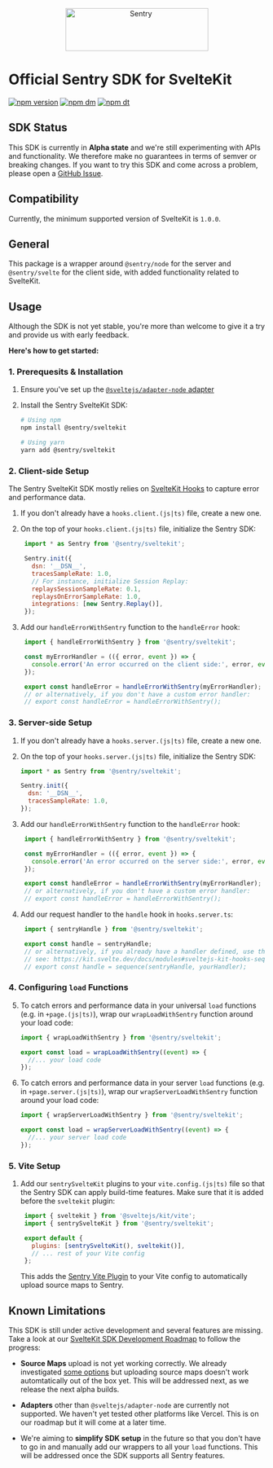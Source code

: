 <p align="center">
  <a href="https://sentry.io/?utm_source=github&utm_medium=logo" target="_blank">
    <img src="https://sentry-brand.storage.googleapis.com/sentry-wordmark-dark-280x84.png" alt="Sentry" width="280" height="84">
  </a>
</p>

# Official Sentry SDK for SvelteKit

[![npm version](https://img.shields.io/npm/v/@sentry/sveltekit.svg)](https://www.npmjs.com/package/@sentry/sveltekit)
[![npm dm](https://img.shields.io/npm/dm/@sentry/sveltekit.svg)](https://www.npmjs.com/package/@sentry/sveltekit)
[![npm dt](https://img.shields.io/npm/dt/@sentry/sveltekit.svg)](https://www.npmjs.com/package/@sentry/sveltekit)

<!--
TODO: No docs yet, comment back in once we have docs
## Links

- [Official SDK Docs](https://docs.sentry.io/platforms/javascript/guides/sveltekit/)
- [TypeDoc](http://getsentry.github.io/sentry-javascript/) -->

## SDK Status

This SDK is currently in **Alpha state** and we're still experimenting with APIs and functionality.
We therefore make no guarantees in terms of semver or breaking changes.
If you want to try this SDK and come across a problem, please open a [GitHub Issue](https://github.com/getsentry/sentry-javascript/issues/new/choose).

## Compatibility

Currently, the minimum supported version of SvelteKit is `1.0.0`.

## General

This package is a wrapper around `@sentry/node` for the server and `@sentry/svelte` for the client side, with added functionality related to SvelteKit.

## Usage

Although the SDK is not yet stable, you're more than welcome to give it a try and provide us with early feedback.

**Here's how to get started:**

### 1. Prerequesits & Installation

1. Ensure you've set up the [`@sveltejs/adapter-node` adapter](https://kit.svelte.dev/docs/adapter-node)

2. Install the Sentry SvelteKit SDK:

   ```bash
   # Using npm
   npm install @sentry/sveltekit

   # Using yarn
   yarn add @sentry/sveltekit
   ```

### 2. Client-side Setup

The Sentry SvelteKit SDK mostly relies on [SvelteKit Hooks](https://kit.svelte.dev/docs/hooks) to capture error and performance data.

1. If you don't already have a `hooks.client.(js|ts)` file, create a new one.

2. On the top of your `hooks.client.(js|ts)` file, initialize the Sentry SDK:

   ```javascript
    import * as Sentry from '@sentry/sveltekit';

    Sentry.init({
      dsn: '__DSN__',
      tracesSampleRate: 1.0,
      // For instance, initialize Session Replay:
      replaysSessionSampleRate: 0.1,
      replaysOnErrorSampleRate: 1.0,
      integrations: [new Sentry.Replay()],
    });
   ```

3. Add our `handleErrorWithSentry` function to the `handleError` hook:

   ```javascript
    import { handleErrorWithSentry } from '@sentry/sveltekit';

    const myErrorHandler = (({ error, event }) => {
      console.error('An error occurred on the client side:', error, event);
    });

    export const handleError = handleErrorWithSentry(myErrorHandler);
    // or alternatively, if you don't have a custom error handler:
    // export const handleError = handleErrorWithSentry();
   ```

### 3. Server-side Setup

1. If you don't already have a `hooks.server.(js|ts)` file, create a new one.

2. On the top of your `hooks.server.(js|ts)` file, initialize the Sentry SDK:

    ```javascript
    import * as Sentry from '@sentry/sveltekit';

    Sentry.init({
      dsn: '__DSN__',
      tracesSampleRate: 1.0,
    });
   ```

3. Add our `handleErrorWithSentry` function to the `handleError` hook:

   ```javascript
    import { handleErrorWithSentry } from '@sentry/sveltekit';

    const myErrorHandler = (({ error, event }) => {
      console.error('An error occurred on the server side:', error, event);
    });

    export const handleError = handleErrorWithSentry(myErrorHandler);
    // or alternatively, if you don't have a custom error handler:
    // export const handleError = handleErrorWithSentry();
   ```

4. Add our request handler to the `handle` hook in `hooks.server.ts`:

   ```javascript
    import { sentryHandle } from '@sentry/sveltekit';

    export const handle = sentryHandle;
    // or alternatively, if you already have a handler defined, use the `sequence` function
    // see: https://kit.svelte.dev/docs/modules#sveltejs-kit-hooks-sequence
    // export const handle = sequence(sentryHandle, yourHandler);
   ```

### 4. Configuring `load` Functions

5. To catch errors and performance data in your universal `load` functions (e.g. in `+page.(js|ts)`), wrap our `wrapLoadWithSentry` function around your load code:

    ```javascript
    import { wrapLoadWithSentry } from '@sentry/sveltekit';

    export const load = wrapLoadWithSentry((event) => {
      //... your load code
    });
    ```

6. To catch errors and performance data in your server `load` functions (e.g. in `+page.server.(js|ts)`), wrap our `wrapServerLoadWithSentry` function around your load code:

    ```javascript
    import { wrapServerLoadWithSentry } from '@sentry/sveltekit';

    export const load = wrapServerLoadWithSentry((event) => {
      //... your server load code
    });
    ```

### 5. Vite Setup

1. Add our `sentrySvelteKit` plugins to your `vite.config.(js|ts)` file so that the Sentry SDK can apply build-time features.
   Make sure that it is added before the `sveltekit` plugin:

   ```javascript
    import { sveltekit } from '@sveltejs/kit/vite';
    import { sentrySvelteKit } from '@sentry/sveltekit';

    export default {
      plugins: [sentrySvelteKit(), sveltekit()],
      // ... rest of your Vite config
    };
   ```

   This adds the [Sentry Vite Plugin](https://github.com/getsentry/sentry-javascript-bundler-plugins/tree/main/packages/vite-plugin) to your Vite config to automatically upload source maps to Sentry.

## Known Limitations

This SDK is still under active development and several features are missing.
Take a look at our [SvelteKit SDK Development Roadmap](https://github.com/getsentry/sentry-javascript/issues/6692) to follow the progress:

- **Source Maps** upload is not yet working correctly.
  We already investigated [some options](https://github.com/getsentry/sentry-javascript/discussions/5838#discussioncomment-4696985) but uploading source maps doesn't work automtatically out of the box yet.
  This will be addressed next, as we release the next alpha builds.

- **Adapters** other than `@sveltejs/adapter-node` are currently not supported.
  We haven't yet tested other platforms like Vercel.
  This is on our roadmap but it will come at a later time.

- We're aiming to **simplify SDK setup** in the future so that you don't have to go in and manually add our wrappers to all your `load` functions.
  This will be addressed once the SDK supports all Sentry features.
